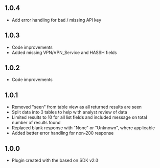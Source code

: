 ## 1.0.4
  - Add error handling for bad / missing API key

## 1.0.3
  - Code improvements
  - Added missing VPN/VPN_Service and HASSH fields

## 1.0.2
  - Code improvements

## 1.0.1
  - Removed "seen" from table view as all returned results are seen
  - Split data into 3 tables to help with analyst review of data
  - Limited results to 10 for all list fields and included message on total number of results found
  - Replaced blank response with "None" or "Unknown", where applicable
  - Added better error handling for non-200 response

## 1.0.0
  - Plugin created with the based on SDK v2.0